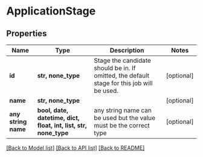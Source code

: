 # ApplicationStage


## Properties
Name | Type | Description | Notes
------------ | ------------- | ------------- | -------------
**id** | **str, none_type** | Stage the candidate should be in. If omitted, the default stage for this job will be used. | [optional] 
**name** | **str, none_type** |  | [optional] 
**any string name** | **bool, date, datetime, dict, float, int, list, str, none_type** | any string name can be used but the value must be the correct type | [optional]

[[Back to Model list]](../../README.md#documentation-for-models) [[Back to API list]](../../README.md#documentation-for-api-endpoints) [[Back to README]](../../README.md)


